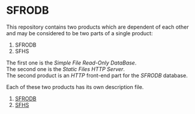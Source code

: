 # SFRODB

This repository contains two products which are dependent of each other and may 
be considered to be two parts of a single product:

1. SFRODB
2. SFHS

The first one is the _Simple File Read-Only DataBase_.  
The second one is the _Static Files HTTP Server_.  
The second product is an _HTTP_ front-end part for the _SFRODB_ database.

Each of these two products has its own description file.
1. [SFRODB](doc/SFRODB/ReadMe.md)
2. [SFHS](doc/SFHS/ReadMe.md)
